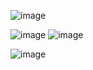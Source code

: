 ![image](https://user-images.githubusercontent.com/57319180/147386535-797e5181-8fc2-4fe0-b3b4-4a83e5722f61.png)


![image](https://user-images.githubusercontent.com/57319180/147386553-7f2f592d-578f-4a7d-a53c-11464e19569d.png)
![image](https://user-images.githubusercontent.com/57319180/147386561-6465a956-d6b7-4aee-83df-04ddefe74a0f.png)



![image](https://user-images.githubusercontent.com/57319180/147386569-4cafb858-b124-4d84-9b1a-307569977548.png)

